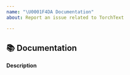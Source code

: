 ```yaml
---
name: "\U0001F4DA Documentation"
about: Report an issue related to TorchText

---
```


## 📚 Documentation

**Description**
<!-- A clear and concise description of what content in https://pytorch.org/text/stable/index.html is an issue. -->
